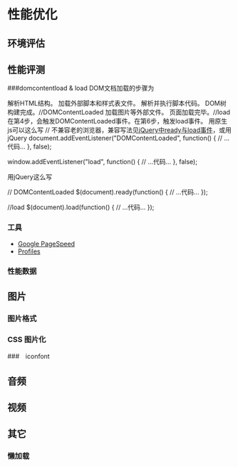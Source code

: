 # 性能优化
## 环境评估
## 性能评测
###domcontentload & load
DOM文档加载的步骤为

解析HTML结构。
加载外部脚本和样式表文件。
解析并执行脚本代码。
DOM树构建完成。//DOMContentLoaded
加载图片等外部文件。
页面加载完毕。//load
在第4步，会触发DOMContentLoaded事件。在第6步，触发load事件。
用原生js可以这么写
// 不兼容老的浏览器，兼容写法见[jQuery中ready与load事件](http://www.imooc.com/code/3253)，或用jQuery
document.addEventListener("DOMContentLoaded", function() {
   // ...代码...
}, false);

window.addEventListener("load", function() {
    // ...代码...
}, false);

用jQuery这么写

// DOMContentLoaded
$(document).ready(function() {
    // ...代码...
});

//load
$(document).load(function() {
    // ...代码...
});

### 工具
  * <a href = "https://developers.google.com/speed/">Google PageSpeed</a>
  * <a href = "https://github.com/CN-Chrome-DevTools/CN-Chrome-DevTools/blob/master/md/Learn-Basics/Using-the-Console.md">Profiles </a>

### 性能数据

## 图片

### 图片格式

### CSS 图片化

###　iconfont

## 音频

## 视频

## 其它

### 懒加载
